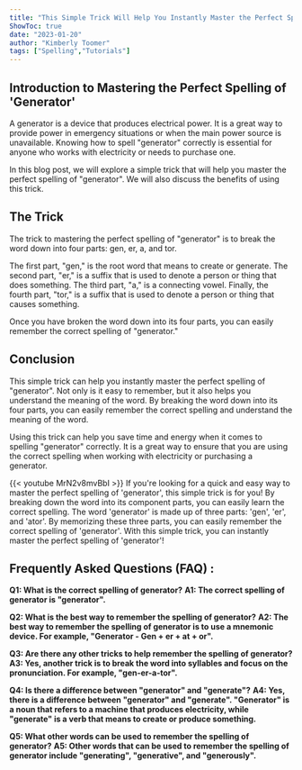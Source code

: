 ```yaml
---
title: "This Simple Trick Will Help You Instantly Master the Perfect Spelling of 'Generator'!"
ShowToc: true 
date: "2023-01-20"
author: "Kimberly Toomer" 
tags: ["Spelling","Tutorials"]
---
```

## Introduction to Mastering the Perfect Spelling of 'Generator'

A generator is a device that produces electrical power. It is a great way to provide power in emergency situations or when the main power source is unavailable. Knowing how to spell "generator" correctly is essential for anyone who works with electricity or needs to purchase one.

In this blog post, we will explore a simple trick that will help you master the perfect spelling of "generator". We will also discuss the benefits of using this trick. 

## The Trick

The trick to mastering the perfect spelling of "generator" is to break the word down into four parts: gen, er, a, and tor. 

The first part, "gen," is the root word that means to create or generate. The second part, "er," is a suffix that is used to denote a person or thing that does something. The third part, "a," is a connecting vowel. Finally, the fourth part, "tor," is a suffix that is used to denote a person or thing that causes something. 

Once you have broken the word down into its four parts, you can easily remember the correct spelling of "generator." 

## Conclusion

This simple trick can help you instantly master the perfect spelling of "generator". Not only is it easy to remember, but it also helps you understand the meaning of the word. By breaking the word down into its four parts, you can easily remember the correct spelling and understand the meaning of the word. 

Using this trick can help you save time and energy when it comes to spelling "generator" correctly. It is a great way to ensure that you are using the correct spelling when working with electricity or purchasing a generator.

{{< youtube MrN2v8mvBbI >}} 
If you're looking for a quick and easy way to master the perfect spelling of 'generator', this simple trick is for you! By breaking down the word into its component parts, you can easily learn the correct spelling. The word 'generator' is made up of three parts: 'gen', 'er', and 'ator'. By memorizing these three parts, you can easily remember the correct spelling of 'generator'. With this simple trick, you can instantly master the perfect spelling of 'generator'!

## Frequently Asked Questions (FAQ) :
**Q1: What is the correct spelling of generator?**
**A1: The correct spelling of generator is "generator".** 

**Q2: What is the best way to remember the spelling of generator?**
**A2: The best way to remember the spelling of generator is to use a mnemonic device. For example, "Generator - Gen + er + at + or".** 

**Q3: Are there any other tricks to help remember the spelling of generator?**
**A3: Yes, another trick is to break the word into syllables and focus on the pronunciation. For example, "gen-er-a-tor".**

**Q4: Is there a difference between "generator" and "generate"?**
**A4: Yes, there is a difference between "generator" and "generate". "Generator" is a noun that refers to a machine that produces electricity, while "generate" is a verb that means to create or produce something.**

**Q5: What other words can be used to remember the spelling of generator?**
**A5: Other words that can be used to remember the spelling of generator include "generating", "generative", and "generously".**





